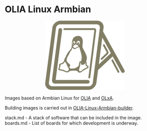 # OLIA Linux Armbian

<p align="center">
 <img width="250px" src="sources/img/logo/OLIA-Linux.png" alt="qr"/>
</p>


Images based on Armbian Linux for [OLIA](https://github.com/ufrs12/OLIA) and [OLxA](https://github.com/ufrs12/OLxA).  

Building images is carried out in [OLIA-Linux-Armbian-builder](https://github.com/ufrs12/OLIA-Linux-Armbian-builder).

stack.md  - A stack of software that can be included in the image.  
boards.md - List of boards for which development is underway.

